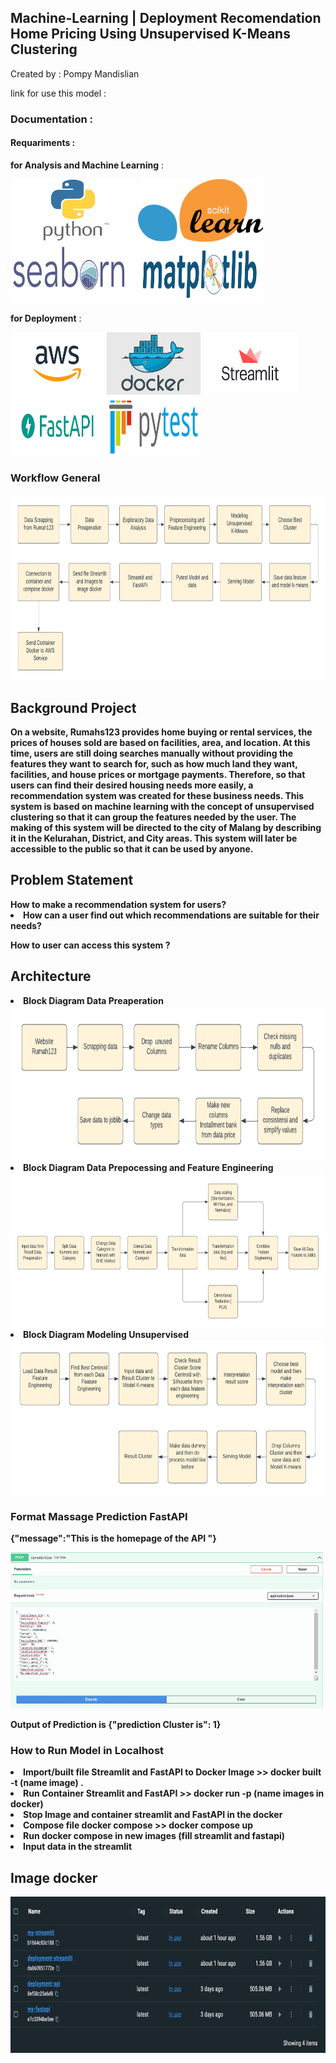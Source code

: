 ## Machine-Learning | Deployment Recomendation Home Pricing Using Unsupervised K-Means Clustering

Created by : Pompy Mandislian

link for use this model :

<h3> Documentation : </h3>

<h4> <b> Requariments : </b> </h4>

**for Analysis and Machine Learning** :
<p>
<img align="center" src="Image/python.png" width="200" height="100" />
<img align="center" src="Image/scikit.png" width="200" height="100" />
<img align="center" src="Image/seaborn.png" width="200" height="100" />
<img align="center" src="Image/matplotlip.png" width="200" height="100" />
</p>

**for Deployment** :
<p>
<img align="center" src="Image/aws.png" width="150" height="100" />
<img align="center" src="Image/docker.jpg" width="150" height="100" />
<img align="center" src="Image/streamlit.png" width="150" height="100" />
<img align="center" src="Image/fastapi.png" width="150" height="100" />
<img align="center" src="Image/pytest.png" width="150" height="100" />
</p>

<h3> <b> Workflow General <b> </h3>
<img align="center" src="image_flowchart/worklow general.png" width="700" height="300" />

<h2> <b> Background Project <b> </h2>

<p> 
On a website, Rumahs123 provides home buying or rental services, the prices of houses sold are based on facilities, area, and location. At this time, users are still doing searches manually without providing the features they want to search for, such as how much land they want, facilities, and house prices or mortgage payments. Therefore, so that users can find their desired housing needs more easily, a recommendation system was created for these business needs. This system is based on machine learning with the concept of unsupervised clustering so that it can group the features needed by the user. The making of this system will be directed to the city of Malang by describing it in the Kelurahan, District, and City areas. This system will later be accessible to the public so that it can be used by anyone.
</p>

<h2> <b> Problem Statement <b> </h2>
How to make a recommendation system for users?
</li><li> How can a user find out which recommendations are suitable for their needs?    
<p> How to user can access this system ? </p>

<h2> Architecture </h2>
<li> Block Diagram Data Preaperation </li>
<img align="center" src="image_flowchart/Block Diagram Data Preposesing.png" width="700" height="250" />
<li> Block Diagram Data Prepocessing and Feature Engineering </li>
<img align="center" src="image_flowchart/Block Diagram Data Prep and Feature Engineering.png" width="700" height="250" />
<li> Block Diagram Modeling Unsupervised </li>
<img align="center" src="image_flowchart/Block Diagram Model Unsupervised.png" width="700" height="250" />

<h3> Format Massage Prediction FastAPI </h3>
<p> {"message":"This is the homepage of the API "} </p>
<p> <img src="Image/fastapi input.jpg" width="500" height="250" /> </p>
<p> Output of Prediction is {"prediction Cluster is": 1} </p>

<h3> How to Run Model in Localhost </h3>
<li> Import/built file Streamlit and FastAPI to Docker Image >> docker built -t (name image) . </li> 
<li> Run Container Streamlit and FastAPI >> docker run -p (name images in docker) </li>
<li> Stop Image and container streamlit and FastAPI in the docker </li>
<li> Compose file docker compose >> docker compose up </li>
<li> Run docker compose in new images (fill streamlit and fastapi) </li>
<li> Input data in the streamlit </li>
  
<p>
  <h2> Image docker </h2>
<p> <img src="Image/docker images.jpg" width="700" height="250" /> 
</p>
